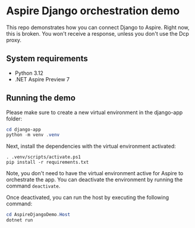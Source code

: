 # Aspire Django orchestration demo

This repo demonstrates how you can connect Django to Aspire. Right now, this is broken. You won't receive a response, unless you don't use the Dcp proxy.

## System requirements

- Python 3.12
- .NET Aspire Preview 7

## Running the demo

Please make sure to create a new virtual environment in the django-app folder:

```powershell
cd django-app
python -m venv .venv
```

Next, install the dependencies with the virtual environment activated:

```
. .venv/scripts/activate.ps1
pip install -r requirements.txt
```

Note, you don't need to have the virtual environment active for Aspire to orchestrate the app.
You can deactivate the environment by running the command `deactivate`.

Once deactivated, you can run the host by executing the following command:

```powershell
cd AspireDjangoDemo.Host
dotnet run
```
